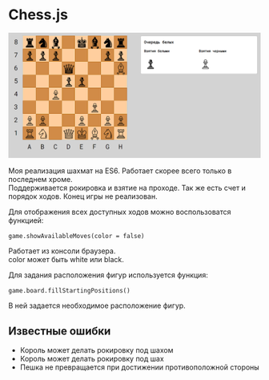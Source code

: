 # Chess.js

![image info](./screenshot.png)

Моя реализация шахмат на ES6. Работает скорее всего только в последнем хроме.  
Поддерживается рокировка и взятие на проходе. Так же есть счет и порядок ходов. Конец игры не реализован.  

Для отображения всех доступных ходов можно воспользоватся функцией:
```
game.showAvailableMoves(color = false)
```
Работает из консоли браузера.  
color может быть white или black.

Для задания расположения фигур используется функция:
```
game.board.fillStartingPositions()
```
В ней задается необходимое расположение фигур.

## Известные ошибки
* Король может делать рокировку под шахом
* Король может делать рокировку под шах
* Пешка не превращается при достижении противоположной стороны